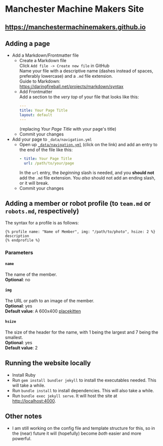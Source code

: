 # Manchester Machine Makers Site
## <https://manchestermachinemakers.github.io>
## Adding a page
- Add a Markdown/Frontmatter file
  * Create a Markdown file \
    Click `Add file -> Create new file` in GitHub \
    Name your file with a descriptive name (dashes instead of spaces, preferably lowercase) and a `.md` file extension. \
    Guide to Markdown: <https://daringfireball.net/projects/markdown/syntax>
  * Add Frontmatter \
    Add a section to the _very top_ of your file that looks like this:
    ```yaml
    ---
    title: Your Page Title
    layout: default
    ---
    ```
    (replacing _Your Page Title_ with your page's title)
  * Commit your changes
- Add your page to `_data/navigation.yml`
  * Open up [`_data/navigation.yml`](_data/navigation.yml) (click on the link) and add an entry to the end of the file like this:
    ```yaml
    - title: Your Page Title
      url: /path/to/your/page
    ```
    In the `url` entry, the _beginning_ slash is needed, and you **should not** add the `.md` file extension. You _also_ should not add an ending slash, or it will break.
  * Commit your changes

## Adding a member or robot profile (to `team.md` or `robots.md`, respectively)
The syntax for a profile is as follows:
```Liquid
{% profile name: "Name of Member", img: "/path/to/photo", hsize: 2 %}
description
{% endprofile %}
```
### Parameters
#### `name`
The name of the member. \
**Optional**: no
#### `img`
The URL or path to an image of the member. \
**Optional**: yes \
**Default value**: A 600x400 [placekitten](http://placekitten.com)
#### `hsize`
The size of the header for the name, with 1 being the largest and 7 being the smallest. \
**Optional**: yes \
**Default value**: 2

## Running the website locally
- Install Ruby
- Run `gem install bundler jekyll` to install the executables needed. This will take a while.
- Run `bundle install` to install dependencies. This will also take a while.
- Run `bundle exec jekyll serve`. It will host the site at <http://localhost:4000>.

## Other notes
- I am still working on the config file and template structure for this, so in the (near) future it will (hopefully) become _both_ easier and more powerful.